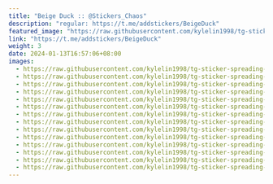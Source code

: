 ```yaml
---
title: "Beige Duck :: @Stickers_Chaos"
description: "regular: https://t.me/addstickers/BeigeDuck"
featured_image: "https://raw.githubusercontent.com/kylelin1998/tg-sticker-spreading-worldwide-images/main/img/8e845237-1673-4561-b056-bd859749a1bc.jpg"
link: "https://t.me/addstickers/BeigeDuck"
weight: 3
date: 2024-01-13T16:57:06+08:00
images:
  - https://raw.githubusercontent.com/kylelin1998/tg-sticker-spreading-worldwide-images/main/img/8e845237-1673-4561-b056-bd859749a1bc.jpg
  - https://raw.githubusercontent.com/kylelin1998/tg-sticker-spreading-worldwide-images/main/img/90abedf9-bd21-4dfe-b2f6-a24df58541f7.jpg
  - https://raw.githubusercontent.com/kylelin1998/tg-sticker-spreading-worldwide-images/main/img/084a48f1-a135-461c-9b80-e183ca7d1b6c.jpg
  - https://raw.githubusercontent.com/kylelin1998/tg-sticker-spreading-worldwide-images/main/img/7566373d-5fb5-47d7-a48d-869beb829551.jpg
  - https://raw.githubusercontent.com/kylelin1998/tg-sticker-spreading-worldwide-images/main/img/a1d911f6-1912-497a-bbcc-b12a8086058c.jpg
  - https://raw.githubusercontent.com/kylelin1998/tg-sticker-spreading-worldwide-images/main/img/3e64c3b1-1d64-4f0b-9209-3df46da0ad71.jpg
  - https://raw.githubusercontent.com/kylelin1998/tg-sticker-spreading-worldwide-images/main/img/68945e04-a58a-45f4-92a8-b633c17a83eb.jpg
  - https://raw.githubusercontent.com/kylelin1998/tg-sticker-spreading-worldwide-images/main/img/fd71edd8-3910-458b-98d4-81896fd3518f.jpg
  - https://raw.githubusercontent.com/kylelin1998/tg-sticker-spreading-worldwide-images/main/img/d047b233-88ca-4415-9e73-1b6f7c1ba22a.jpg
  - https://raw.githubusercontent.com/kylelin1998/tg-sticker-spreading-worldwide-images/main/img/cd66cb4d-ac58-40ad-a35b-a086124871aa.jpg
  - https://raw.githubusercontent.com/kylelin1998/tg-sticker-spreading-worldwide-images/main/img/a13d25b4-004f-4a29-a7c4-d3e02ef0d64b.jpg
  - https://raw.githubusercontent.com/kylelin1998/tg-sticker-spreading-worldwide-images/main/img/6cec0207-479b-45f6-b3cd-e0d7fc7ebfa1.jpg
  - https://raw.githubusercontent.com/kylelin1998/tg-sticker-spreading-worldwide-images/main/img/81ee3fe3-fd18-41de-8cbc-3f70a45f29fc.jpg
  - https://raw.githubusercontent.com/kylelin1998/tg-sticker-spreading-worldwide-images/main/img/7e3e6beb-102d-4ecd-bdce-8f097c6d649e.jpg
---
```

